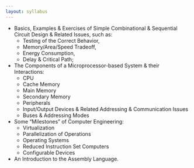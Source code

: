 ```yaml
---
layout: syllabus
---
```


* Basics, Examples & Exercises of Simple Combinational & Sequential Circuit Design & Related Issues, such as:
  * Testing of the Correct Behavior,
  * Memory/Area/Speed Tradeoff,
  * Energy Consumption,
  * Delay & Critical Path;
* The Components of a Microprocessor-based System & their Interactions:
  * CPU
  * Cache Memory
  * Main Memory
  * Secondary Memory
  * Peripherals
  * Input/Output Devices & Related Addressing & Communication Issues
  * Buses & Addressing Modes
* Some “Milestones” of Computer Engineering:
  * Virtualization
  * Parallelization of Operations
  * Operating Systems
  * Reduced Instruction Set Computers
  * Configurable Devices
* An Introduction to the Assembly Language.
